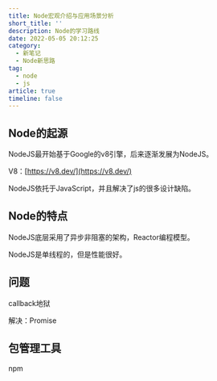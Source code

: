 ```yaml
---
title: Node宏观介绍与应用场景分析
short_title: ''
description: Node的学习路线
date: 2022-05-05 20:12:25
category:
  - 新笔记
  - Node新思路
tag:
  - node
  - js
article: true
timeline: false
---
```

## Node的起源

NodeJS最开始基于Google的v8引擎，后来逐渐发展为NodeJS。

V8：[https://v8.dev/](https://v8.dev/)

NodeJS依托于JavaScript，并且解决了js的很多设计缺陷。

## Node的特点

NodeJS底层采用了异步非阻塞的架构，Reactor编程模型。

NodeJS是单线程的，但是性能很好。

## 问题

callback地狱

解决：Promise

## 包管理工具

npm